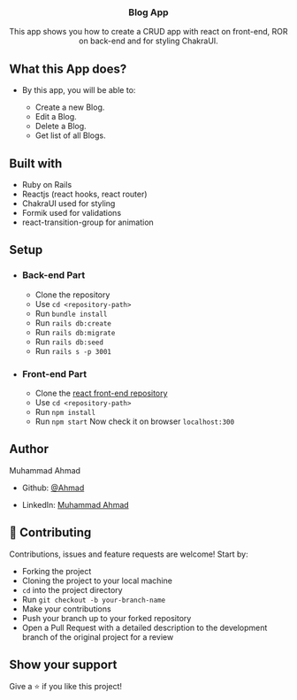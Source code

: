 <h3 align="center">Blog App</h3>
<p align="center">This app shows you how to create a CRUD app with react on front-end, ROR on back-end and for styling ChakraUI.</p>

## What this App does?

- By this app, you will be able to:

  - Create a new Blog.
  - Edit a Blog.
  - Delete a Blog.
  - Get list of all Blogs.

## Built with

- Ruby on Rails
- Reactjs (react hooks, react router)
- ChakraUI used for styling 
- Formik used for validations
- react-transition-group for animation

## Setup

* ### Back-end Part
    - Clone the repository
    - Use `cd <repository-path>`
    - Run `bundle install`
    - Run `rails db:create`
    - Run `rails db:migrate`
    - Run `rails db:seed`
    - Run `rails s -p 3001`
* ### Front-end Part
    - Clone the [react front-end repository](https://github.com/MA-Ahmad/blog-app-react-frontend)
    - Use `cd <repository-path>`
    - Run `npm install`
    - Run `npm start`
Now check it on browser `localhost:300`

## Author

Muhammad Ahmad

- Github: [@Ahmad](https://github.com/MA-Ahmad)

- LinkedIn: [Muhammad Ahmad](https://www.linkedin.com/in/muhammad-ahmad20/)

## 🤝 Contributing

Contributions, issues and feature requests are welcome! Start by:

- Forking the project
- Cloning the project to your local machine
- `cd` into the project directory
- Run `git checkout -b your-branch-name`
- Make your contributions
- Push your branch up to your forked repository
- Open a Pull Request with a detailed description to the development branch of the original project for a review

## Show your support

Give a ⭐️ if you like this project!
